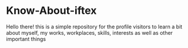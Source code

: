 # Know-About-iftex
Hello there! this is a simple repository for the profile visitors to learn a bit about myself, my works, workplaces, skills, interests as well as other important things
